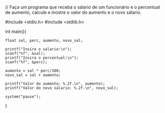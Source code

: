 // Faça um programa que receba o sálario de um funcionário e o percentual de aumento, calcule e mostre o valor do aumento e o novo sálario.

#include <stdio.h>
#include <stdlib.h>

int main(){

    float sal, perc, aumento, novo_sal;

    printf("Insira o salario:\n");
    scanf("%f", &sal);
    printf("Insira o percentual:\n");
    scanf("%f", &perc);

    aumento = sal * perc/100;
    novo_sal = sal + aumento;

    printf("Valor do aumento: %.2f.\n", aumento);
    printf("Valor do novo salario: %.2f.\n", novo_sal);

    system("pause");
}


